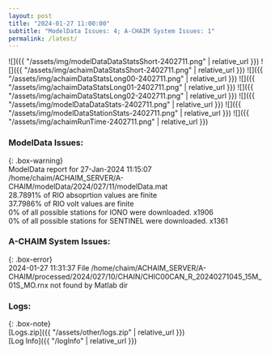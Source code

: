 ```yaml
---
layout: post
title: "2024-01-27 11:00:00"
subtitle: "ModelData Issues: 4; A-CHAIM System Issues: 1"
permalink: /latest/
---
```


![]({{ "/assets/img/modelDataDataStatsShort-2402711.png" | relative_url }})
![]({{ "/assets/img/achaimDataStatsShort-2402711.png" | relative_url }})
![]({{ "/assets/img/achaimDataStatsLong00-2402711.png" | relative_url }})
![]({{ "/assets/img/achaimDataStatsLong01-2402711.png" | relative_url }})
![]({{ "/assets/img/achaimDataStatsLong02-2402711.png" | relative_url }})
![]({{ "/assets/img/modelDataDataStats-2402711.png" | relative_url }})
![]({{ "/assets/img/modelDataStationStats-2402711.png" | relative_url }})
![]({{ "/assets/img/achaimRunTime-2402711.png" | relative_url }})


### ModelData Issues:  
  
{: .box-warning}  
 ModelData report for 27-Jan-2024 11:15:07   
 /home/chaim/ACHAIM_SERVER/A-CHAIM/modelData/2024/027/11/modelData.mat   
 28.7891% of RIO absoprtion values are finite   
 37.7986% of RIO volt values are finite   
 0% of all possible stations for IONO were downloaded. x1906   
 0% of all possible stations for SENTINEL were downloaded. x1361   
  
### A-CHAIM System Issues:  
  
{: .box-error}  
2024-01-27 11:31:37 File /home/chaim/ACHAIM_SERVER/A-CHAIM/processed/2024/027/10/CHAIN/CHIC00CAN_R_20240271045_15M_01S_MO.rnx not found by Matlab dir  

### Logs:  
  
{: .box-note}  
[Logs.zip]({{ "/assets/other/logs.zip" | relative_url }})  
[Log Info]({{ "/logInfo" | relative_url }})  
